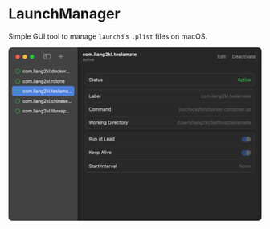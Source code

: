 # LaunchManager

Simple GUI tool to manage `launchd`'s `.plist` files on macOS.

![](Documentation/screenshot.png)
